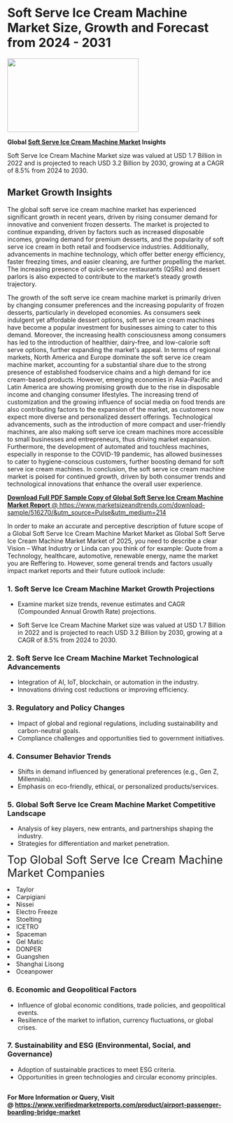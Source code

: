 <H1>Soft Serve Ice Cream Machine Market Size, Growth and Forecast from 2024 - 2031</H1><img class="aligncenter size-medium wp-image-584254" src="https://thirdeyenews.in/wp-content/uploads/2024/09/Global-Market-Research-300x168.jpeg" alt="" width="300" height="168" /><p><strong>Global&nbsp;<a href="https://www.marketsizeandtrends.com/download-sample/516270/&amp;utm_source=Pulse&amp;utm_medium=214">Soft Serve Ice Cream Machine Market</a> Insights</strong></p><p>Soft Serve Ice Cream Machine Market size was valued at USD 1.7 Billion in 2022 and is projected to reach USD 3.2 Billion by 2030, growing at a CAGR of 8.5% from 2024 to 2030.</p><p><h2>Market Growth Insights</h2> <p>The global soft serve ice cream machine market has experienced significant growth in recent years, driven by rising consumer demand for innovative and convenient frozen desserts. The market is projected to continue expanding, driven by factors such as increased disposable incomes, growing demand for premium desserts, and the popularity of soft serve ice cream in both retail and foodservice industries. Additionally, advancements in machine technology, which offer better energy efficiency, faster freezing times, and easier cleaning, are further propelling the market. The increasing presence of quick-service restaurants (QSRs) and dessert parlors is also expected to contribute to the market’s steady growth trajectory.</p> <p><a href="#"></a></p> <p>The growth of the soft serve ice cream machine market is primarily driven by changing consumer preferences and the increasing popularity of frozen desserts, particularly in developed economies. As consumers seek indulgent yet affordable dessert options, soft serve ice cream machines have become a popular investment for businesses aiming to cater to this demand. Moreover, the increasing health consciousness among consumers has led to the introduction of healthier, dairy-free, and low-calorie soft serve options, further expanding the market's appeal. In terms of regional markets, North America and Europe dominate the soft serve ice cream machine market, accounting for a substantial share due to the strong presence of established foodservice chains and a high demand for ice cream-based products. However, emerging economies in Asia-Pacific and Latin America are showing promising growth due to the rise in disposable income and changing consumer lifestyles. The increasing trend of customization and the growing influence of social media on food trends are also contributing factors to the expansion of the market, as customers now expect more diverse and personalized dessert offerings. Technological advancements, such as the introduction of more compact and user-friendly machines, are also making soft serve ice cream machines more accessible to small businesses and entrepreneurs, thus driving market expansion. Furthermore, the development of automated and touchless machines, especially in response to the COVID-19 pandemic, has allowed businesses to cater to hygiene-conscious customers, further boosting demand for soft serve ice cream machines. In conclusion, the soft serve ice cream machine market is poised for continued growth, driven by both consumer trends and technological innovations that enhance the overall user experience.</p> <p><a href="#"></p><p><span class=""><strong>Download Full PDF Sample Copy of Global Soft Serve Ice Cream Machine Market Report</strong> @ <a href="https://www.marketsizeandtrends.com/download-sample/516270/&amp;utm_source=Pulse&amp;utm_medium=214" target="_blank">https://www.marketsizeandtrends.com/download-sample/516270/&amp;utm_source=Pulse&amp;utm_medium=214</a></span></p><p>In order to make an accurate and perceptive description of future scope of a Global&nbsp;Soft Serve Ice Cream Machine Market Market as Global&nbsp;Soft Serve Ice Cream Machine Market Market of 2025, you need to describe a clear Vision &ndash; What Industry or Linda can you think of for example: Quote from a Technology, healthcare, automotive, renewable energy, name the market you are Reffering to. However, some general trends and factors usually impact market reports and their future outlook include:</p><h3>1.&nbsp;<strong>Soft Serve Ice Cream Machine Market Growth Projections</strong></h3><ul><li>Examine market size trends, revenue estimates and CAGR (Compounded Annual Growth Rate) projections.</li><li><p>Soft Serve Ice Cream Machine Market size was valued at USD 1.7 Billion in 2022 and is projected to reach USD 3.2 Billion by 2030, growing at a CAGR of 8.5% from 2024 to 2030.</p></li></ul><h3>2.&nbsp;<strong>Soft Serve Ice Cream Machine Market Technological Advancements</strong></h3><ul><li>Integration of AI, IoT, blockchain, or automation in the industry.</li><li>Innovations driving cost reductions or improving efficiency.</li></ul><h3>3.&nbsp;<strong>Regulatory and Policy Changes</strong></h3><ul><li>Impact of global and regional regulations, including sustainability and carbon-neutral goals.</li><li>Compliance challenges and opportunities tied to government initiatives.</li></ul><h3>4.&nbsp;<strong>Consumer Behavior Trends</strong></h3><ul><li>Shifts in demand influenced by generational preferences (e.g., Gen Z, Millennials).</li><li>Emphasis on eco-friendly, ethical, or personalized products/services.</li></ul><h3>5.&nbsp;<strong>Global Soft Serve Ice Cream Machine Market Competitive Landscape</strong></h3><ul><li>Analysis of key players, new entrants, and partnerships shaping the industry.</li><li>Strategies for differentiation and market penetration.</li></ul><p data-pm-slice="1 1 []"><span style="color: inherit; font-family: inherit; font-size: 25px;">Top Global Soft Serve Ice Cream Machine Market Companies</span></p><div class="" data-test-id=""><p><li>Taylor</li><li> Carpigiani</li><li> Nissei</li><li> Electro Freeze</li><li> Stoelting</li><li> ICETRO</li><li> Spaceman</li><li> Gel Matic</li><li> DONPER</li><li> Guangshen</li><li> Shanghai Lisong</li><li> Oceanpower</li></p></div><h3>6.&nbsp;<strong>Economic and Geopolitical Factors</strong></h3><ul><li>Influence of global economic conditions, trade policies, and geopolitical events.</li><li>Resilience of the market to inflation, currency fluctuations, or global crises.</li></ul><h3>7.&nbsp;<strong>Sustainability and ESG (Environmental, Social, and Governance)</strong></h3><ul><li>Adoption of sustainable practices to meet ESG criteria.</li><li>Opportunities in green technologies and circular economy principles.</li></ul><h2><strong style="font-size: 14px;">For More Information or Query, Visit @&nbsp;</strong><a style="background-color: #ffffff; font-size: 14px;" href="https://www.marketsizeandtrends.com/report/soft-serve-ice-cream-machine-market/" target="_blank">https://www.verifiedmarketreports.com/product/airport-passenger-boarding-bridge-market</a></h2>
